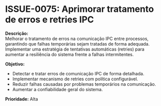 # ISSUE-0075: Aprimorar tratamento de erros e retries IPC

**Descrição:**  
Melhorar o tratamento de erros na comunicação IPC entre processos, garantindo que falhas temporárias sejam tratadas de forma adequada. Implementar uma estratégia de tentativas automáticas (retries) para aumentar a resiliência do sistema frente a falhas intermitentes.

**Objetivo:**  
- Detectar e tratar erros de comunicação IPC de forma detalhada.  
- Implementar mecanismo de retries com política configurável.  
- Reduzir falhas causadas por problemas temporários na comunicação.  
- Aumentar a confiabilidade geral do sistema.

**Prioridade:** Alta